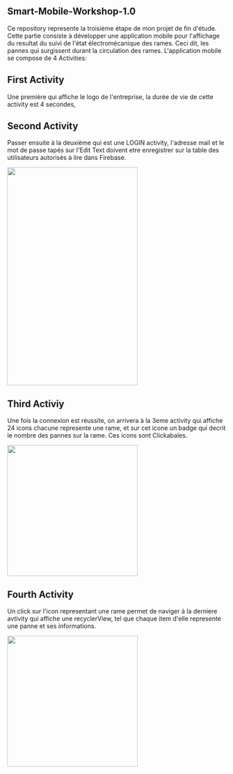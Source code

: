 ## Smart-Mobile-Workshop-1.0
Ce repository represente  la troisième étape de mon projet de fin d'étude.
Cette partie consiste à développer une application mobile pour l'affichage du resultat du suivi de l'état électromécanique des rames.
Ceci dit, les pannes qui surgissent durant la circulation des rames.
L'application mobile se compose de 4 Activities:
## First Activity
Une première qui affiche le logo de l'entreprise, la durée de vie de cette activity est 4 secondes, 

## Second Activity

 Passer ensuite à la deuxième qui est une LOGIN activity, l'adresse mail et le mot de passe tapés sur l'Edit Text doivent etre enregistrer
sur la table des utilisateurs autorisés à lire dans Firebase.

<img src="https://user-images.githubusercontent.com/43651267/64194360-3c56ca00-ce7f-11e9-83f4-2b5e6bd0f6a7.jpg" width="300" height="500">

## Third Activiy

Une fois la connexion est réussite, on arrivera à la 3eme activity qui affiche 24 icons chacune represente une rame, et sur cet icone un badge  qui decrit le nombre des pannes sur la rame. Ces icons sont Clickabales.

<img src="https://user-images.githubusercontent.com/43651267/64194375-44af0500-ce7f-11e9-8206-86e4241c98d0.jpg" width="300">

## Fourth Activity

Un click sur l'icon representant une rame permet de naviger à la derniere avtivity qui affiche une recyclerView, tel que chaque item d'elle 
represente une panne et ses informations. 

<img src="https://user-images.githubusercontent.com/43651267/64194380-4a0c4f80-ce7f-11e9-8c3f-d1e8f4127a5f.jpg" width="300">

